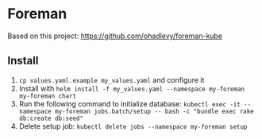 # Foreman

Based on this project: https://github.com/ohadlevy/foreman-kube

## Install
1. ``cp values.yaml.example my_values.yaml`` and configure it
2. Install with ``helm install -f my_values.yaml --namespace my-foreman my-foreman chart``
3. Run the following command to initialize database: ``kubectl exec -it --namespace my-foreman jobs.batch/setup -- bash -c "bundle exec rake db:create db:seed"``
4. Delete setup job: ``kubectl delete jobs --namespace my-foreman setup``
